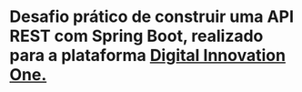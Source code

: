 # Desafio prático de construir uma API REST com Spring Boot, realizado para a plataforma [Digital Innovation One.](https://web.digitalinnovation.one/track/everis-fullstack-developer?tab=path)
